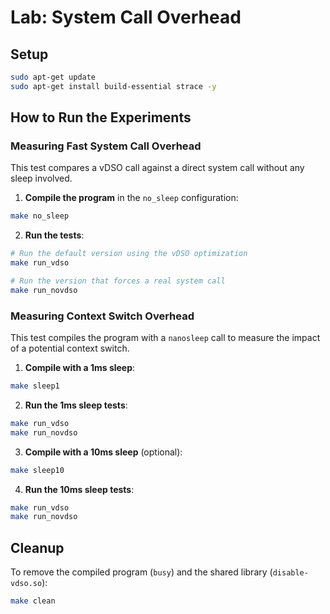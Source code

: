 # Lab: System Call Overhead

## Setup


```bash
sudo apt-get update
sudo apt-get install build-essential strace -y
```


## How to Run the Experiments


###  Measuring Fast System Call Overhead

This test compares a vDSO call against a direct system call without any sleep involved.

1.  **Compile the program** in the `no_sleep` configuration:

```bash
make no_sleep
```

2.  **Run the tests**:

```bash
# Run the default version using the vDSO optimization
make run_vdso

# Run the version that forces a real system call
make run_novdso
```


###  Measuring Context Switch Overhead

This test compiles the program with a `nanosleep` call to measure the impact of a potential context switch.

1.  **Compile with a 1ms sleep**:

```bash
make sleep1
```

2.  **Run the 1ms sleep tests**:

```bash
make run_vdso
make run_novdso
```

3.  **Compile with a 10ms sleep** (optional):

```bash
make sleep10
```

4.  **Run the 10ms sleep tests**:

```bash
make run_vdso
make run_novdso
```


## Cleanup

To remove the compiled program (`busy`) and the shared library (`disable-vdso.so`):

```bash
make clean
```
